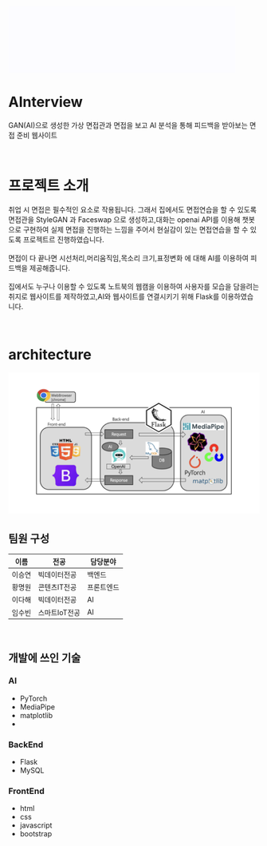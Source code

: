 <img src="frontend/AInterview.gif" width="456" height="132">

# AInterview
GAN(AI)으로 생성한 가상 면접관과 면접을 보고 AI 분석을 통해 피드백을 받아보는 면접 준비 웹사이트

<br>

# 프로젝트 소개
취업 시 면접은 필수적인 요소로 작용됩니다. 그래서 집에서도 면접연습을 할 수 있도록 면접관을 StyleGAN 과 Faceswap 으로 생성하고,대화는 openai API를 이용해 챗봇으로 구현하여 실제 면접을 진행하는 느낌을 주어서 현실감이 있는 면접연습을 할 수 있도록 프로젝트르 진행하였습니다.
<br><br>
면접이 다 끝나면 시선처리,머리움직임,목소리 크기,표정변화 에 대해 AI를 이용하여 피드백을 제공해줍니다.
<br><br>
집에서도 누구나 이용할 수 있도록 노트북의 웹캠을 이용하여 사용자를 모습을 담을려는 취지로 웹사이트를 제작하였고,AI와 웹사이트를 연결시키기 위해 Flask를 이용하였습니다.

<br>

# architecture
<img  alt="image" src="/AInterview_architecture/AInterview_architecture.png">

<br>

## 팀원 구성

|이름|전공|담당분야|
|---|---|------|
|이승연|빅데이터전공|백엔드|
|황명원|콘텐츠IT전공|프론트엔드|
|이다해|빅데이터전공|AI|
|임수빈|스마트IoT전공|AI|

<br>

## 개발에 쓰인 기술


### AI
- PyTorch
- MediaPipe
- matplotlib
- 



### BackEnd
- Flask
- MySQL



### FrontEnd
- html
- css
- javascript
- bootstrap


<br>

